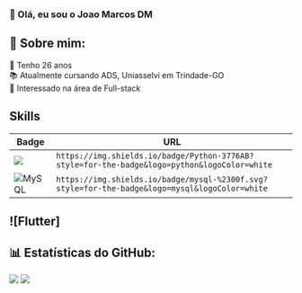 ### 👋 Olá, eu sou o Joao Marcos DM

## 💫 Sobre mim:
👴 Tenho 26 anos<br>📚 Atualmente cursando ADS, Uniasselvi em Trindade-GO<br>👀 Interessado na área de Full-stack<br>


## Skills

Badge | URL
------------ | -------------
<img src="https://img.shields.io/badge/Python-3776AB?style=for-the-badge&logo=python&logoColor=white" /> | `https://img.shields.io/badge/Python-3776AB?style=for-the-badge&logo=python&logoColor=white`
![MySQL](https://img.shields.io/badge/mysql-%2300f.svg?style=for-the-badge&logo=mysql&logoColor=white) | `https://img.shields.io/badge/mysql-%2300f.svg?style=for-the-badge&logo=mysql&logoColor=white`
![Flutter]
---
## 📊 Estatísticas do GitHub:
![](https://github-readme-stats.vercel.app/api?username=jauumgod&theme=dark&hide_border=false&include_all_commits=true&count_private=true)
![](https://github-readme-stats.vercel.app/api/top-langs/?username=jauumgod&theme=dark&hide_border=false&include_all_commits=true&count_private=true&layout=compact)
